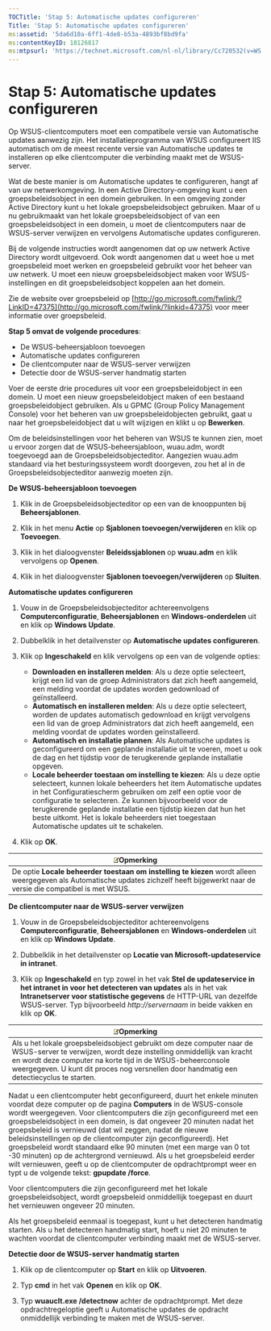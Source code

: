 ```yaml
---
TOCTitle: 'Stap 5: Automatische updates configureren'
Title: 'Stap 5: Automatische updates configureren'
ms:assetid: '5da6d10a-6ff1-4de8-b53a-4893bf8bd9fa'
ms:contentKeyID: 18126817
ms:mtpsurl: 'https://technet.microsoft.com/nl-nl/library/Cc720532(v=WS.10)'
---
```


Stap 5: Automatische updates configureren
=========================================

Op WSUS-clientcomputers moet een compatibele versie van Automatische updates aanwezig zijn. Het installatieprogramma van WSUS configureert IIS automatisch om de meest recente versie van Automatische updates te installeren op elke clientcomputer die verbinding maakt met de WSUS-server.

Wat de beste manier is om Automatische updates te configureren, hangt af van uw netwerkomgeving. In een Active Directory-omgeving kunt u een groepsbeleidsobject in een domein gebruiken. In een omgeving zonder Active Directory kunt u het lokale groepsbeleidsobject gebruiken. Maar of u nu gebruikmaakt van het lokale groepsbeleidsobject of van een groepsbeleidsobject in een domein, u moet de clientcomputers naar de WSUS-server verwijzen en vervolgens Automatische updates configureren.

Bij de volgende instructies wordt aangenomen dat op uw netwerk Active Directory wordt uitgevoerd. Ook wordt aangenomen dat u weet hoe u met groepsbeleid moet werken en groepsbeleid gebruikt voor het beheer van uw netwerk. U moet een nieuw groepsbeleidsobject maken voor WSUS-instellingen en dit groepsbeleidsobject koppelen aan het domein.

Zie de website over groepsbeleid op [http://go.microsoft.com/fwlink/?LinkID=47375](http://go.microsoft.com/fwlink/?linkid=47375) voor meer informatie over groepsbeleid.

**Stap 5 omvat de volgende procedures**:

-   De WSUS-beheersjabloon toevoegen
-   Automatische updates configureren
-   De clientcomputer naar de WSUS-server verwijzen
-   Detectie door de WSUS-server handmatig starten

Voer de eerste drie procedures uit voor een groepsbeleidobject in een domein. U moet een nieuw groepsbeleidobject maken of een bestaand groepsbeleidobject gebruiken. Als u GPMC (Group Policy Management Console) voor het beheren van uw groepsbeleidobjecten gebruikt, gaat u naar het groepsbeleidobject dat u wilt wijzigen en klikt u op **Bewerken**.

Om de beleidsinstellingen voor het beheren van WSUS te kunnen zien, moet u ervoor zorgen dat de WSUS-beheersjabloon, wuau.adm, wordt toegevoegd aan de Groepsbeleidsobjecteditor. Aangezien wuau.adm standaard via het besturingssysteem wordt doorgeven, zou het al in de Groepsbeleidsobjecteditor aanwezig moeten zijn.

**De WSUS-beheersjabloon toevoegen**
1.  Klik in de Groepsbeleidsobjecteditor op een van de knooppunten bij **Beheersjablonen**.

2.  Klik in het menu **Actie** op **Sjablonen toevoegen/verwijderen** en klik op **Toevoegen**.

3.  Klik in het dialoogvenster **Beleidssjablonen** op **wuau.adm** en klik vervolgens op **Openen**.

4.  Klik in het dialoogvenster **Sjablonen toevoegen/verwijderen** op **Sluiten**.

**Automatische updates configureren**
1.  Vouw in de Groepsbeleidsobjecteditor achtereenvolgens **Computerconfiguratie**, **Beheersjablonen** en **Windows-onderdelen** uit en klik op **Windows Update**.

2.  Dubbelklik in het detailvenster op **Automatische updates configureren**.

3.  Klik op **Ingeschakeld** en klik vervolgens op een van de volgende opties:

    -   **Downloaden en installeren melden**: Als u deze optie selecteert, krijgt een lid van de groep Administrators dat zich heeft aangemeld, een melding voordat de updates worden gedownload of geïnstalleerd.
    -   **Automatisch en installeren melden**: Als u deze optie selecteert, worden de updates automatisch gedownload en krijgt vervolgens een lid van de groep Administrators dat zich heeft aangemeld, een melding voordat de updates worden geïnstalleerd.
    -   **Automatisch en installatie plannen**: Als Automatische updates is geconfigureerd om een geplande installatie uit te voeren, moet u ook de dag en het tijdstip voor de terugkerende geplande installatie opgeven.
    -   **Locale beheerder toestaan om instelling te kiezen**: Als u deze optie selecteert, kunnen lokale beheerders het item Automatische updates in het Configuratiescherm gebruiken om zelf een optie voor de configuratie te selecteren. Ze kunnen bijvoorbeeld voor de terugkerende geplande installatie een tijdstip kiezen dat hun het beste uitkomt. Het is lokale beheerders niet toegestaan Automatische updates uit te schakelen.

4.  Klik op **OK**.

| ![](images/Cc720532.note(WS.10).gif)Opmerking                                                                                                            |
|---------------------------------------------------------------------------------------------------------------------------------------------------------------------------------------|
| De optie **Locale beheerder toestaan om instelling te kiezen** wordt alleen weergegeven als Automatische updates zichzelf heeft bijgewerkt naar de versie die compatibel is met WSUS. |

**De clientcomputer naar de WSUS-server verwijzen**
1.  Vouw in de Groepsbeleidsobjecteditor achtereenvolgens **Computerconfiguratie**, **Beheersjablonen** en **Windows-onderdelen** uit en klik op **Windows Update**.

2.  Dubbelklik in het detailvenster op **Locatie van Microsoft-updateservice in intranet**.

3.  Klik op **Ingeschakeld** en typ zowel in het vak **Stel de updateservice in het intranet in voor het detecteren van updates** als in het vak **Intranetserver voor statistische gegevens** de HTTP-URL van dezelfde WSUS-server. Typ bijvoorbeeld *http://servernaam* in beide vakken en klik op **OK**.

| ![](images/Cc720532.note(WS.10).gif)Opmerking                                                                                                                                                                                                                               |
|----------------------------------------------------------------------------------------------------------------------------------------------------------------------------------------------------------------------------------------------------------------------------------------------------------|
| Als u het lokale groepsbeleidsobject gebruikt om deze computer naar de WSUS-server te verwijzen, wordt deze instelling onmiddellijk van kracht en wordt deze computer na korte tijd in de WSUS-beheerconsole weergegeven. U kunt dit proces nog versnellen door handmatig een detectiecyclus te starten. |

Nadat u een clientcomputer hebt geconfigureerd, duurt het enkele minuten voordat deze computer op de pagina **Computers** in de WSUS-console wordt weergegeven. Voor clientcomputers die zijn geconfigureerd met een groepsbeleidsobject in een domein, is dat ongeveer 20 minuten nadat het groepsbeleid is vernieuwd (dat wil zeggen, nadat de nieuwe beleidsinstellingen op de clientcomputer zijn geconfigureerd). Het groepsbeleid wordt standaard elke 90 minuten (met een marge van 0 tot -30 minuten) op de achtergrond vernieuwd. Als u het groepsbeleid eerder wilt vernieuwen, geeft u op de clientcomputer de opdrachtprompt weer en typt u de volgende tekst: **gpupdate /force**.

Voor clientcomputers die zijn geconfigureerd met het lokale groepsbeleidsobject, wordt groepsbeleid onmiddellijk toegepast en duurt het vernieuwen ongeveer 20 minuten.

Als het groepsbeleid eenmaal is toegepast, kunt u het detecteren handmatig starten. Als u het detecteren handmatig start, hoeft u niet 20 minuten te wachten voordat de clientcomputer verbinding maakt met de WSUS-server.

**Detectie door de WSUS-server handmatig starten**
1.  Klik op de clientcomputer op **Start** en klik op **Uitvoeren**.

2.  Typ **cmd** in het vak **Openen** en klik op **OK**.

3.  Typ **wuauclt.exe /detectnow** achter de opdrachtprompt. Met deze opdrachtregeloptie geeft u Automatische updates de opdracht onmiddellijk verbinding te maken met de WSUS-server.
